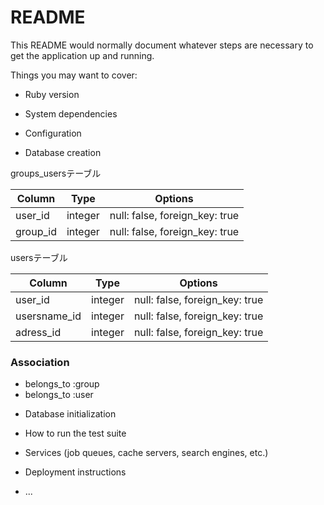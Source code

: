 # README

This README would normally document whatever steps are necessary to get the
application up and running.

Things you may want to cover:

* Ruby version

* System dependencies

* Configuration

* Database creation


groups_usersテーブル

|Column|Type|Options|
|------|----|-------|
|user_id|integer|null: false, foreign_key: true|
|group_id|integer|null: false, foreign_key: true|

usersテーブル

|Column|Type|Options|
|------|----|-------|
|user_id|integer|null: false, foreign_key: true|
|usersname_id|integer|null: false, foreign_key: true|
|adress_id|integer|null: false, foreign_key: true|

### Association
- belongs_to :group
- belongs_to :user

* Database initialization

* How to run the test suite

* Services (job queues, cache servers, search engines, etc.)

* Deployment instructions

* ...
